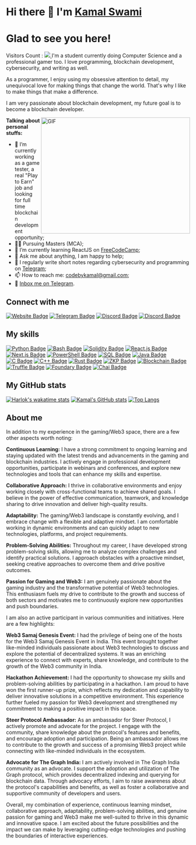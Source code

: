 # Hi there 👋 I'm [Kamal Swami](https://therecord.media/wp-content/uploads/2021/10/hoodie-hacker.jpg)
# Glad to see you here! &nbsp; 
Visitors Count : <a href="https://profile-counter.glitch.me/swamikamal/count.svg"><img src="https://profile-counter.glitch.me/swamikamal/count.svg" /> </a>
I'm a student currently doing Computer Science and a professional gamer too. I love programming, blockchain development, cybersecurity, and writing as well.

As a programmer, I enjoy using my obsessive attention to detail, my unequivocal love for making things that change the world. That's why I like to make things that make a difference.

I am very passionate about blockchain development, my future goal is to become a blockchain developer.

<img align="right" alt="GIF" src="https://stackify.com/wp-content/uploads/2018/01/word-image-3.gif" width="408" height="318" />

**Talking about personal stuffs:**

- 🔭 I’m currently working as a game tester, a real "Play to Earn" job and looking for full time blockchain development opportunity;
- 👩‍💻 Pursuing Masters (MCA);
- 🚀 I’m currently learning ReactJS on [FreeCodeCamp](https://freecodecamp.com/);
- 💬 Ask me about anything, I am happy to help;
- 📝 I regularly write short notes regarding cybersecurity and programming on [Telegram](https://t.me/joinchat/TM2kMGQwiugSQSVM);
- 📫 How to reach me: codebykamal@gmail.com;
- 📝 [Inbox me on Telegram](https://t.me/Oxkamal).

## Connect with me

[![Website Badge](https://img.shields.io/badge/Website-3b5998?style=flat-square&logo=google-chrome&logoColor=white)](https://www.web3samaj.com/home)
[![Telegram Badge](https://img.shields.io/badge/-Telegram-0088cc?style=flat-square&logo=Telegram&logoColor=white)](https://t.me/Oxkamal)
[![Discord Badge](https://img.shields.io/discord/805879201961607178?color=green&label=@XTREMESEC&logo=Discord&style=flat-square)](https://discord.gg/pM6GF6PaJF)
[![Discord Badge](https://img.shields.io/discord/805879201961607178?color=green&label=@WEB3SAMAJ&logo=Discord&style=flat-square)](https://discord.gg/xdV9rRbRpc)

## My skills

[![Python Badge](https://img.shields.io/badge/-Python-3776AB?style=flat-square&logo=python&logoColor=white)](https://www.python.org/)
[![Bash Badge](https://img.shields.io/badge/-Bash-4EAA25?style=flat-square&logo=gnu-bash&logoColor=white)](https://www.gnu.org/software/bash/)
[![Solidity Badge](https://img.shields.io/badge/-Solidity-363636?style=flat-square&logo=solidity&logoColor=white)](https://docs.soliditylang.org/)
[![React.js Badge](https://img.shields.io/badge/-React.js-61DAFB?style=flat-square&logo=react&logoColor=white)](https://reactjs.org/)
[![Next.js Badge](https://img.shields.io/badge/-Next.js-000000?style=flat-square&logo=next.js&logoColor=white)](https://nextjs.org/)
[![PowerShell Badge](https://img.shields.io/badge/-PowerShell-5391FE?style=flat-square&logo=powershell&logoColor=white)](https://docs.microsoft.com/en-us/powershell/)
[![SQL Badge](https://img.shields.io/badge/-SQL-4479A1?style=flat-square&logo=mysql&logoColor=white)](https://www.mysql.com/)
[![Java Badge](https://img.shields.io/badge/-Java-007396?style=flat-square&logo=java&logoColor=white)](https://www.java.com/)
[![C Badge](https://img.shields.io/badge/-C-A8B9CC?style=flat-square&logo=c&logoColor=white)](https://en.wikipedia.org/wiki/C_(programming_language))
[![C++ Badge](https://img.shields.io/badge/-C++-00599C?style=flat-square&logo=c%2B%2B&logoColor=white)](https://en.wikipedia.org/wiki/C%2B%2B)
[![Rust Badge](https://img.shields.io/badge/-Rust-000000?style=flat-square&logo=rust&logoColor=white)](https://www.rust-lang.org/)
[![ZKP Badge](https://img.shields.io/badge/-ZKP-F0F0F0?style=flat-square&logo=z.cash&logoColor=black)](https://z.cash/technology/zksnarks/)
[![Blockchain Badge](https://img.shields.io/badge/-Blockchain-121D33?style=flat-square&logo=blockchain.com&logoColor=white)](https://www.blockchain.com/)
[![Truffle Badge](https://img.shields.io/badge/-Truffle-DD602A?style=flat-square&logo=truffle-suite&logoColor=white)](https://www.trufflesuite.com/)
[![Foundary Badge](https://img.shields.io/badge/-Foundary-FF6600?style=flat-square&logo=palantir-technologies&logoColor=white)](https://book.getfoundry.sh/)
[![Chai Badge](https://img.shields.io/badge/-Chai-A30701?style=flat-square&logo=mocha&logoColor=white)](https://www.chaijs.com/)

## My GitHub stats
<!-- This is a comment 
<a href="https://wakatime.com/@92ae13ba-5b4f-439e-a201-828e489bab90"><img src="https://wakatime.com/badge/user/92ae13ba-5b4f-439e-a201-828e489bab90.svg" alt="Total time coded since Jun 24 2023" /></a> -->
[![Harlok's wakatime stats](https://github-readme-stats.vercel.app/api/wakatime?username=@92ae13ba-5b4f-439e-a201-828e489bab90)](https://github.com/anuraghazra/github-readme-stats)
[![Kamal's GitHub stats](https://github-readme-stats.vercel.app/api?username=swamikamal&show_icons=true&theme=radical)](https://github.com/swamikamal/github-readme-stats)
[![Top Langs](https://github-readme-stats.vercel.app/api/top-langs/?username=swamikamal&layout=compact&theme=radical)](https://github.com/swamikamal/github-readme-stats)

## About me

In addition to my experience in the gaming/Web3 space, there are a few other aspects worth noting:

**Continuous Learning:** I have a strong commitment to ongoing learning and staying updated with the latest trends and advancements in the gaming and blockchain industries. I actively engage in professional development opportunities, participate in webinars and conferences, and explore new technologies and tools that can enhance my skills and expertise.

**Collaborative Approach:** I thrive in collaborative environments and enjoy working closely with cross-functional teams to achieve shared goals. I believe in the power of effective communication, teamwork, and knowledge sharing to drive innovation and deliver high-quality results.

**Adaptability:** The gaming/Web3 landscape is constantly evolving, and I embrace change with a flexible and adaptive mindset. I am comfortable working in dynamic environments and can quickly adapt to new technologies, platforms, and project requirements.

**Problem-Solving Abilities:** Throughout my career, I have developed strong problem-solving skills, allowing me to analyze complex challenges and identify practical solutions. I approach obstacles with a proactive mindset, seeking creative approaches to overcome them and drive positive outcomes.

**Passion for Gaming and Web3:** I am genuinely passionate about the gaming industry and the transformative potential of Web3 technologies. This enthusiasm fuels my drive to contribute to the growth and success of both sectors and motivates me to continuously explore new opportunities and push boundaries.

I am also an active participant in various communities and initiatives. Here are a few highlights:

**Web3 Samaj Genesis Event:** I had the privilege of being one of the hosts for the Web3 Samaj Genesis Event in India. This event brought together like-minded individuals passionate about Web3 technologies to discuss and explore the potential of decentralized systems. It was an enriching experience to connect with experts, share knowledge, and contribute to the growth of the Web3 community in India.

**Hackathon Achievement:** I had the opportunity to showcase my skills and problem-solving abilities by participating in a hackathon. I am proud to have won the first runner-up prize, which reflects my dedication and capability to deliver innovative solutions in a competitive environment. This experience further fueled my passion for Web3 development and strengthened my commitment to making a positive impact in this space.

**Steer Protocol Ambassador:** As an ambassador for Steer Protocol, I actively promote and advocate for the project. I engage with the community, share knowledge about the protocol's features and benefits, and encourage adoption and participation. Being an ambassador allows me to contribute to the growth and success of a promising Web3 project while connecting with like-minded individuals in the ecosystem.

**Advocate for The Graph India:** I am actively involved in The Graph India community as an advocate. I support the adoption and utilization of The Graph protocol, which provides decentralized indexing and querying for blockchain data. Through advocacy efforts, I aim to raise awareness about the protocol's capabilities and benefits, as well as foster a collaborative and supportive community of developers and users.

Overall, my combination of experience, continuous learning mindset, collaborative approach, adaptability, problem-solving abilities, and genuine passion for gaming and Web3 make me well-suited to thrive in this dynamic and innovative space. I am excited about the future possibilities and the impact we can make by leveraging cutting-edge technologies and pushing the boundaries of interactive experiences.
